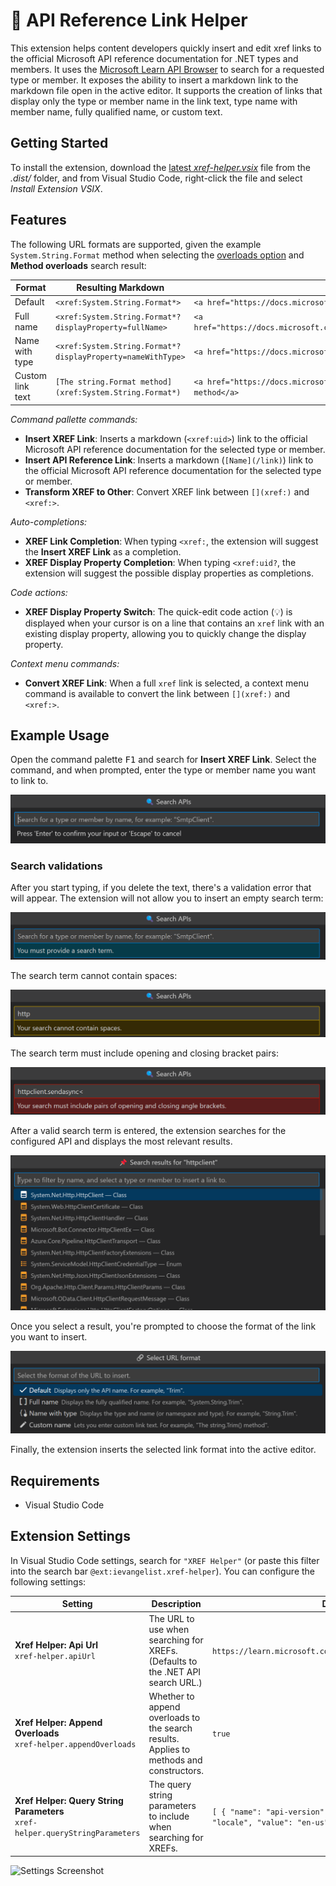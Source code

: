 # 🔗 API Reference Link Helper

This extension helps content developers quickly insert and edit xref links to the official Microsoft API reference documentation for .NET types and members. It uses the [Microsoft Learn API Browser](https://learn.microsoft.com/api/apibrowser/dotnet/search) to search for a requested type or member. It exposes the ability to insert a markdown link to the markdown file open in the active editor. It supports the creation of links that display only the type or member name in the link text, type name with member name, fully qualified name, or custom text.

## Getting Started

To install the extension, download the [latest _xref-helper.vsix_](https://github.com/IEvangelist/xref-helper/blob/main/dist/xref-helper.vsix) file from the _.dist/_ folder, and from Visual Studio Code, right-click the file and select _Install Extension VSIX_.

## Features

The following URL formats are supported, given the example `System.String.Format` method when selecting the [overloads option](#overloads-option) and **Method overloads** search result:

| Format | Resulting Markdown | Example HTML |
|--|--|--|
| Default | `<xref:System.String.Format*>` | `<a href="https://docs.microsoft.com/dotnet/api/system.string.format">Format</a>` |
| Full name | `<xref:System.String.Format*?displayProperty=fullName>` | `<a href="https://docs.microsoft.com/dotnet/api/system.string.format">System.String.Format</a>` |
| Name with type | `<xref:System.String.Format*?displayProperty=nameWithType>` | `<a href="https://docs.microsoft.com/dotnet/api/system.string.format">String.Format</a>` |
| Custom link text | `[The string.Format method](xref:System.String.Format*)` | `<a href="https://docs.microsoft.com/dotnet/api/system.string.format">The string.Format method</a>` |

_Command pallette commands:_

- **Insert XREF Link**: Inserts a markdown (`<xref:uid>`) link to the official Microsoft API reference documentation for the selected type or member.
- **Insert API Reference Link**: Inserts a markdown (`[Name](/link)`) link to the official Microsoft API reference documentation for the selected type or member.
- **Transform XREF to Other**: Convert XREF link between `[](xref:)` and `<xref:>`.

_Auto-completions:_

- **XREF Link Completion**: When typing `<xref:`, the extension will suggest the **Insert XREF Link** as a completion.
- **XREF Display Property Completion**: When typing `<xref:uid?`, the extension will suggest the possible display properties as completions.

_Code actions:_

- **XREF Display Property Switch**: The quick-edit code action (💡) is displayed when your cursor is on a line that contains an `xref` link with an existing display property, allowing you to quickly change the display property.

_Context menu commands:_

- **Convert XREF Link**: When a full `xref` link is selected, a context menu command is available to convert the link between `[](xref:)` and `<xref:>`.

## Example Usage

Open the command palette <kbd>F1</kbd> and search for **Insert XREF Link**. Select the command, and when prompted, enter the type or member name you want to link to.

![Insert XREF link](images/command-pallette-insert-xref.png)

### Search validations

After you start typing, if you delete the text, there's a validation error that will appear. The extension will not allow you to insert an empty search term:

![Empty](images/command-pallette-insert-xref-validation-empty.png)

The search term cannot contain spaces:

![Spaces](images/command-pallette-insert-xref-validation-space.png)

The search term must include opening and closing bracket pairs:

![Brackets](images/command-pallette-insert-xref-validation-brackets.png)

After a valid search term is entered, the extension searches for the configured API and displays the most relevant results.

![Results](images/command-pallette-insert-xref-results.png)

Once you select a result, you're prompted to choose the format of the link you want to insert.

![URL formats](images/command-pallette-insert-xref-all-formats.png)

Finally, the extension inserts the selected link format into the active editor.

## Requirements

- Visual Studio Code

## Extension Settings

In Visual Studio Code settings, search for `"XREF Helper"` (or paste this filter into the search bar `@ext:ievangelist.xref-helper`). You can configure the following settings:

| Setting | Description | Default |
|--|--|--|
| **Xref Helper: Api Url** <br/> `xref-helper.apiUrl` | The URL to use when searching for XREFs. (Defaults to the .NET API search URL.) | `https://learn.microsoft.com/api/apibrowser/dotnet/search` |
| <a name="overloads-option" />**Xref Helper: Append Overloads** <br/> `xref-helper.appendOverloads` | Whether to append overloads to the search results. Applies to methods and constructors. | `true` |
| **Xref Helper: Query String Parameters** <br/> `xref-helper.queryStringParameters` | The query string parameters to include when searching for XREFs. | `[ { "name": "api-version", "value": "0.2" }, { "name": "locale", "value": "en-us" } ]` |

![Settings Screenshot](images/settings.png)
